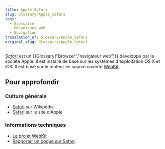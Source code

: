 ```yaml
---
title: Apple Safari
slug: Glossary/Apple_Safari
tags:
  - Glossaire
  - Mécaniques web
  - Navigation
translation_of: Glossary/Apple_Safari
original_slug: Glossaire/Apple_Safari
---
```

[_Safari_](http://www.apple.com/safari/) est un {{Glossary("Browser","navigateur web")}} développé par la société Apple. Il est installé de base sur les systèmes d'exploitation OS X et iOS. Il est basé sur le moteur en source ouverte [WebKit](https://webkit.org/).

## Pour approfondir

### Culture générale

- [Safari](https://fr.wikipedia.org/wiki/Safari_(navigateur_web)) sur Wikipédia
- [Safari](https://www.apple.com/fr/safari/) sur le site d'Apple

### Informations techniques

- [Le projet WebKit](http://www.webkit.org/)
- [Rapporter un bogue sur Safari](https://bugs.webkit.org/).
